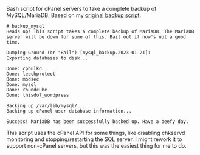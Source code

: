 Bash script for cPanel servers to take a complete backup of MySQL/MariaDB. Based on my [original backup script](https://github.com/tchbnl/random).

```
# backup_mysql
Heads up! This script takes a complete backup of MariaDB. The MariaDB server will be down for some of this. Bail out if now's not a good time.

Dumping Ground (or "Bail") [mysql_backup.2023-01-21]:
Exporting databases to disk...

Done: cphulkd
Done: leechprotect
Done: modsec
Done: mysql
Done: roundcube
Done: thisdo7_wordpress

Backing up /var/lib/mysql/...
Backing up cPanel user database information...

Success! MariaDB has been successfully backed up. Have a beefy day.
```

This script uses the cPanel API for some things, like disabling chkservd monitoring and stopping/restarting the SQL server. I might rework it to support non-cPanel servers, but this was the easiest thing for me to do.
